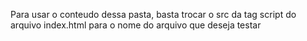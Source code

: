 Para usar o conteudo dessa pasta, basta trocar o src da tag script do arquivo index.html para o nome do arquivo que deseja testar
